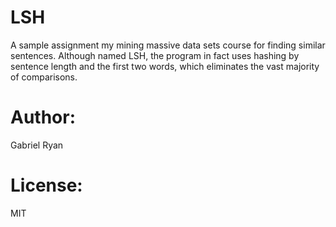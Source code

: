 # LSH

A sample assignment my mining massive data sets course for finding similar sentences. Although named LSH, the program in fact uses hashing by sentence length and the first two words, which eliminates the vast majority of comparisons.

# Author:

Gabriel Ryan

# License:

MIT
